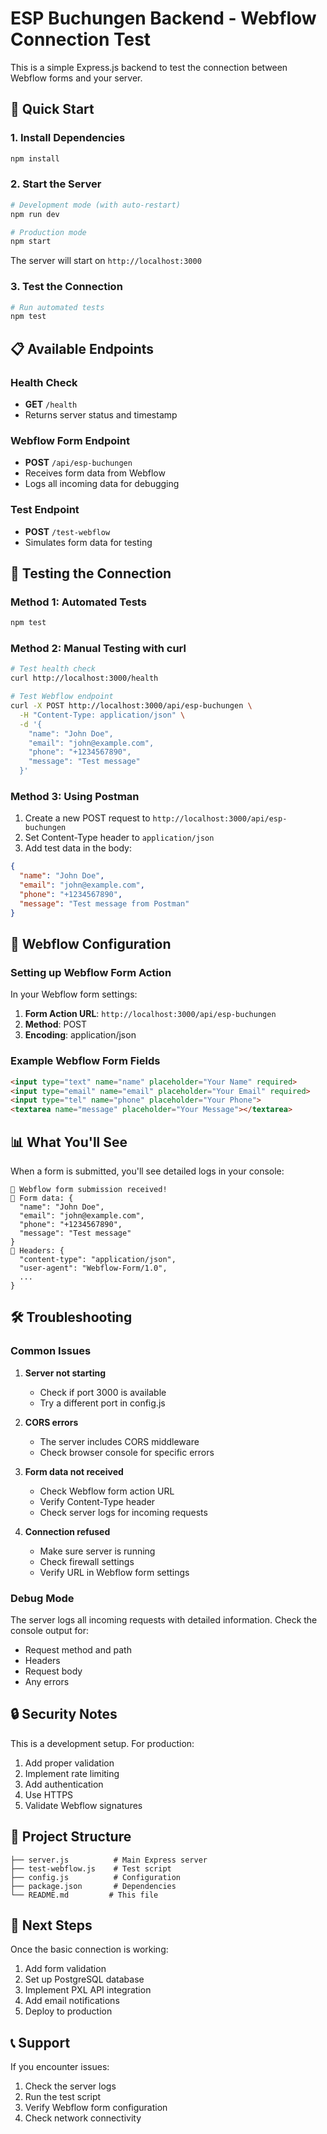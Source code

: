 # ESP Buchungen Backend - Webflow Connection Test

This is a simple Express.js backend to test the connection between Webflow forms and your server.

## 🚀 Quick Start

### 1. Install Dependencies
```bash
npm install
```

### 2. Start the Server
```bash
# Development mode (with auto-restart)
npm run dev

# Production mode
npm start
```

The server will start on `http://localhost:3000`

### 3. Test the Connection
```bash
# Run automated tests
npm test
```

## 📋 Available Endpoints

### Health Check
- **GET** `/health`
- Returns server status and timestamp

### Webflow Form Endpoint
- **POST** `/api/esp-buchungen`
- Receives form data from Webflow
- Logs all incoming data for debugging

### Test Endpoint
- **POST** `/test-webflow`
- Simulates form data for testing

## 🧪 Testing the Connection

### Method 1: Automated Tests
```bash
npm test
```

### Method 2: Manual Testing with curl
```bash
# Test health check
curl http://localhost:3000/health

# Test Webflow endpoint
curl -X POST http://localhost:3000/api/esp-buchungen \
  -H "Content-Type: application/json" \
  -d '{
    "name": "John Doe",
    "email": "john@example.com",
    "phone": "+1234567890",
    "message": "Test message"
  }'
```

### Method 3: Using Postman
1. Create a new POST request to `http://localhost:3000/api/esp-buchungen`
2. Set Content-Type header to `application/json`
3. Add test data in the body:
```json
{
  "name": "John Doe",
  "email": "john@example.com",
  "phone": "+1234567890",
  "message": "Test message from Postman"
}
```

## 🔧 Webflow Configuration

### Setting up Webflow Form Action
In your Webflow form settings:

1. **Form Action URL**: `http://localhost:3000/api/esp-buchungen`
2. **Method**: POST
3. **Encoding**: application/json

### Example Webflow Form Fields
```html
<input type="text" name="name" placeholder="Your Name" required>
<input type="email" name="email" placeholder="Your Email" required>
<input type="tel" name="phone" placeholder="Your Phone">
<textarea name="message" placeholder="Your Message"></textarea>
```

## 📊 What You'll See

When a form is submitted, you'll see detailed logs in your console:

```
🎉 Webflow form submission received!
📝 Form data: {
  "name": "John Doe",
  "email": "john@example.com",
  "phone": "+1234567890",
  "message": "Test message"
}
🔑 Headers: {
  "content-type": "application/json",
  "user-agent": "Webflow-Form/1.0",
  ...
}
```

## 🛠️ Troubleshooting

### Common Issues

1. **Server not starting**
   - Check if port 3000 is available
   - Try a different port in config.js

2. **CORS errors**
   - The server includes CORS middleware
   - Check browser console for specific errors

3. **Form data not received**
   - Check Webflow form action URL
   - Verify Content-Type header
   - Check server logs for incoming requests

4. **Connection refused**
   - Make sure server is running
   - Check firewall settings
   - Verify URL in Webflow form settings

### Debug Mode
The server logs all incoming requests with detailed information. Check the console output for:
- Request method and path
- Headers
- Request body
- Any errors

## 🔒 Security Notes

This is a development setup. For production:

1. Add proper validation
2. Implement rate limiting
3. Add authentication
4. Use HTTPS
5. Validate Webflow signatures

## 📁 Project Structure

```
├── server.js          # Main Express server
├── test-webflow.js    # Test script
├── config.js          # Configuration
├── package.json       # Dependencies
└── README.md         # This file
```

## 🎯 Next Steps

Once the basic connection is working:

1. Add form validation
2. Set up PostgreSQL database
3. Implement PXL API integration
4. Add email notifications
5. Deploy to production

## 📞 Support

If you encounter issues:
1. Check the server logs
2. Run the test script
3. Verify Webflow form configuration
4. Check network connectivity
